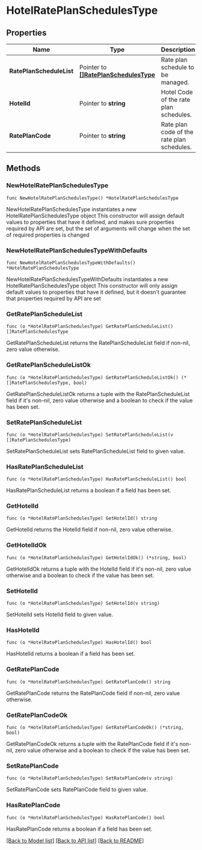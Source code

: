 # HotelRatePlanSchedulesType

## Properties

Name | Type | Description | Notes
------------ | ------------- | ------------- | -------------
**RatePlanScheduleList** | Pointer to [**[]RatePlanSchedulesType**](RatePlanSchedulesType.md) | Rate plan schedule to be managed. | [optional] 
**HotelId** | Pointer to **string** | Hotel Code of the rate plan schedules. | [optional] 
**RatePlanCode** | Pointer to **string** | Rate plan code of the rate plan schedules. | [optional] 

## Methods

### NewHotelRatePlanSchedulesType

`func NewHotelRatePlanSchedulesType() *HotelRatePlanSchedulesType`

NewHotelRatePlanSchedulesType instantiates a new HotelRatePlanSchedulesType object
This constructor will assign default values to properties that have it defined,
and makes sure properties required by API are set, but the set of arguments
will change when the set of required properties is changed

### NewHotelRatePlanSchedulesTypeWithDefaults

`func NewHotelRatePlanSchedulesTypeWithDefaults() *HotelRatePlanSchedulesType`

NewHotelRatePlanSchedulesTypeWithDefaults instantiates a new HotelRatePlanSchedulesType object
This constructor will only assign default values to properties that have it defined,
but it doesn't guarantee that properties required by API are set

### GetRatePlanScheduleList

`func (o *HotelRatePlanSchedulesType) GetRatePlanScheduleList() []RatePlanSchedulesType`

GetRatePlanScheduleList returns the RatePlanScheduleList field if non-nil, zero value otherwise.

### GetRatePlanScheduleListOk

`func (o *HotelRatePlanSchedulesType) GetRatePlanScheduleListOk() (*[]RatePlanSchedulesType, bool)`

GetRatePlanScheduleListOk returns a tuple with the RatePlanScheduleList field if it's non-nil, zero value otherwise
and a boolean to check if the value has been set.

### SetRatePlanScheduleList

`func (o *HotelRatePlanSchedulesType) SetRatePlanScheduleList(v []RatePlanSchedulesType)`

SetRatePlanScheduleList sets RatePlanScheduleList field to given value.

### HasRatePlanScheduleList

`func (o *HotelRatePlanSchedulesType) HasRatePlanScheduleList() bool`

HasRatePlanScheduleList returns a boolean if a field has been set.

### GetHotelId

`func (o *HotelRatePlanSchedulesType) GetHotelId() string`

GetHotelId returns the HotelId field if non-nil, zero value otherwise.

### GetHotelIdOk

`func (o *HotelRatePlanSchedulesType) GetHotelIdOk() (*string, bool)`

GetHotelIdOk returns a tuple with the HotelId field if it's non-nil, zero value otherwise
and a boolean to check if the value has been set.

### SetHotelId

`func (o *HotelRatePlanSchedulesType) SetHotelId(v string)`

SetHotelId sets HotelId field to given value.

### HasHotelId

`func (o *HotelRatePlanSchedulesType) HasHotelId() bool`

HasHotelId returns a boolean if a field has been set.

### GetRatePlanCode

`func (o *HotelRatePlanSchedulesType) GetRatePlanCode() string`

GetRatePlanCode returns the RatePlanCode field if non-nil, zero value otherwise.

### GetRatePlanCodeOk

`func (o *HotelRatePlanSchedulesType) GetRatePlanCodeOk() (*string, bool)`

GetRatePlanCodeOk returns a tuple with the RatePlanCode field if it's non-nil, zero value otherwise
and a boolean to check if the value has been set.

### SetRatePlanCode

`func (o *HotelRatePlanSchedulesType) SetRatePlanCode(v string)`

SetRatePlanCode sets RatePlanCode field to given value.

### HasRatePlanCode

`func (o *HotelRatePlanSchedulesType) HasRatePlanCode() bool`

HasRatePlanCode returns a boolean if a field has been set.


[[Back to Model list]](../README.md#documentation-for-models) [[Back to API list]](../README.md#documentation-for-api-endpoints) [[Back to README]](../README.md)


